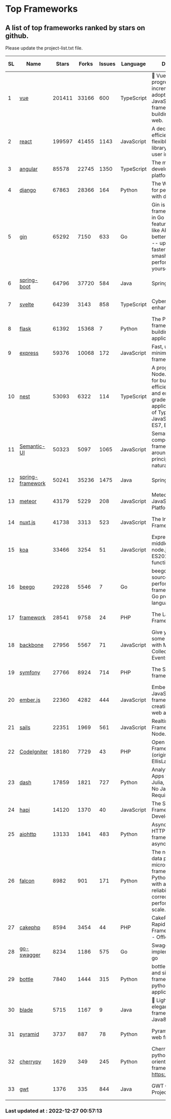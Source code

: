 # Top Frameworks
## A list of top frameworks ranked by stars on github.  
Please update the project-list.txt file.

| SL| Name  | Stars| Forks| Issues | Language | Description | Last Commit |
| --| ------| -----| ---- | ------ | -------- | ----------- | ----------- |
| 1 | [vue](https://github.com/vuejs/vue) | 201411 | 33166 | 600 | TypeScript | 🖖 Vue.js is a progressive, incrementally-adoptable JavaScript framework for building UI on the web. | 2022-12-14 08:43:02 |
| 2 | [react](https://github.com/facebook/react) | 199597 | 41455 | 1143 | JavaScript | A declarative, efficient, and flexible JavaScript library for building user interfaces. | 2022-12-23 19:31:27 |
| 3 | [angular](https://github.com/angular/angular) | 85578 | 22745 | 1350 | TypeScript | The modern web developer’s platform | 2022-12-24 11:26:34 |
| 4 | [django](https://github.com/django/django) | 67863 | 28366 | 164 | Python | The Web framework for perfectionists with deadlines. | 2022-12-24 20:16:22 |
| 5 | [gin](https://github.com/gin-gonic/gin) | 65292 | 7150 | 633 | Go | Gin is a HTTP web framework written in Go (Golang). It features a Martini-like API with much better performance -- up to 40 times faster. If you need smashing performance, get yourself some Gin. | 2022-12-25 05:49:44 |
| 6 | [spring-boot](https://github.com/spring-projects/spring-boot) | 64796 | 37720 | 584 | Java | Spring Boot | 2022-12-22 21:36:02 |
| 7 | [svelte](https://github.com/sveltejs/svelte) | 64239 | 3143 | 858 | TypeScript | Cybernetically enhanced web apps | 2022-12-22 16:47:52 |
| 8 | [flask](https://github.com/pallets/flask) | 61392 | 15368 | 7 | Python | The Python micro framework for building web applications. | 2022-12-24 22:31:07 |
| 9 | [express](https://github.com/expressjs/express) | 59376 | 10068 | 172 | JavaScript | Fast, unopinionated, minimalist web framework for node. | 2022-10-08 20:11:42 |
| 10 | [nest](https://github.com/nestjs/nest) | 53093 | 6322 | 114 | TypeScript | A progressive Node.js framework for building efficient, scalable, and enterprise-grade server-side applications on top of TypeScript & JavaScript (ES6, ES7, ES8) 🚀 | 2022-12-23 08:16:49 |
| 11 | [Semantic-UI](https://github.com/Semantic-Org/Semantic-UI) | 50323 | 5097 | 1065 | JavaScript | Semantic is a UI component framework based around useful principles from natural language. | 2022-10-06 20:02:37 |
| 12 | [spring-framework](https://github.com/spring-projects/spring-framework) | 50241 | 35236 | 1475 | Java | Spring Framework | 2022-12-23 15:11:16 |
| 13 | [meteor](https://github.com/meteor/meteor) | 43179 | 5229 | 208 | JavaScript | Meteor, the JavaScript App Platform | 2022-12-22 12:50:09 |
| 14 | [nuxt.js](https://github.com/nuxt/nuxt.js) | 41738 | 3313 | 523 | JavaScript | The Intuitive Vue(2) Framework | 2022-12-19 17:01:27 |
| 15 | [koa](https://github.com/koajs/koa) | 33466 | 3254 | 51 | JavaScript | Expressive middleware for node.js using ES2017 async functions | 2022-12-09 05:49:41 |
| 16 | [beego](https://github.com/beego/beego) | 29228 | 5546 | 7 | Go | beego is an open-source, high-performance web framework for the Go programming language. | 2022-12-26 15:53:27 |
| 17 | [framework](https://github.com/laravel/framework) | 28541 | 9758 | 24 | PHP | The Laravel Framework. | 2022-12-24 19:41:01 |
| 18 | [backbone](https://github.com/jashkenas/backbone) | 27956 | 5567 | 71 | JavaScript | Give your JS App some Backbone with Models, Views, Collections, and Events | 2022-11-23 20:55:56 |
| 19 | [symfony](https://github.com/symfony/symfony) | 27766 | 8924 | 714 | PHP | The Symfony PHP framework | 2022-12-22 20:32:03 |
| 20 | [ember.js](https://github.com/emberjs/ember.js) | 22360 | 4282 | 444 | JavaScript | Ember.js - A JavaScript framework for creating ambitious web applications | 2022-12-22 18:18:17 |
| 21 | [sails](https://github.com/balderdashy/sails) | 22351 | 1969 | 561 | JavaScript | Realtime MVC Framework for Node.js | 2022-11-21 02:21:42 |
| 22 | [CodeIgniter](https://github.com/bcit-ci/CodeIgniter) | 18180 | 7729 | 43 | PHP | Open Source PHP Framework (originally from EllisLab) | 2022-12-01 11:38:45 |
| 23 | [dash](https://github.com/plotly/dash) | 17859 | 1821 | 727 | Python | Analytical Web Apps for Python, R, Julia, and Jupyter. No JavaScript Required. | 2022-12-17 15:12:48 |
| 24 | [hapi](https://github.com/hapijs/hapi) | 14120 | 1370 | 40 | JavaScript | The Simple, Secure Framework Developers Trust | 2022-12-23 20:15:56 |
| 25 | [aiohttp](https://github.com/aio-libs/aiohttp) | 13133 | 1841 | 483 | Python | Asynchronous HTTP client/server framework for asyncio and Python | 2022-12-25 22:54:00 |
| 26 | [falcon](https://github.com/falconry/falcon) | 8982 | 901 | 171 | Python | The no-magic web data plane API and microservices framework for Python developers, with a focus on reliability, correctness, and performance at scale. | 2022-12-02 14:57:32 |
| 27 | [cakephp](https://github.com/cakephp/cakephp) | 8594 | 3454 | 44 | PHP | CakePHP: The Rapid Development Framework for PHP - Official Repository | 2022-12-26 16:28:09 |
| 28 | [go-swagger](https://github.com/go-swagger/go-swagger) | 8234 | 1186 | 575 | Go | Swagger 2.0 implementation for go | 2022-12-18 01:03:36 |
| 29 | [bottle](https://github.com/bottlepy/bottle) | 7840 | 1444 | 315 | Python | bottle.py is a fast and simple micro-framework for python web-applications. | 2022-09-05 15:24:52 |
| 30 | [blade](https://github.com/lets-blade/blade) | 5715 | 1167 | 9 | Java | :rocket: Lightning fast and elegant mvc framework for Java8 | 2022-05-10 12:38:06 |
| 31 | [pyramid](https://github.com/Pylons/pyramid) | 3737 | 887 | 78 | Python | Pyramid - A Python web framework | 2022-09-29 23:22:56 |
| 32 | [cherrypy](https://github.com/cherrypy/cherrypy) | 1629 | 349 | 245 | Python | CherryPy is a pythonic, object-oriented HTTP framework.      https://cherrypy.dev | 2022-07-17 20:36:25 |
| 33 | [gwt](https://github.com/gwtproject/gwt) | 1376 | 335 | 844 | Java | GWT Open Source Project | 2022-11-30 14:11:08 |

### Last updated at : 2022-12-27 00:57:13
